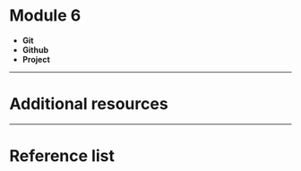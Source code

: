 <!--
$theme: default
page_number: true
footer: Java Class - Module 6
-->

# Module 6

- **Git**
- **Github**
- **Project**

-----------------------------------------------------------------------------

# Additional resources

-----------------------------------------------------------------------------

# Reference list
